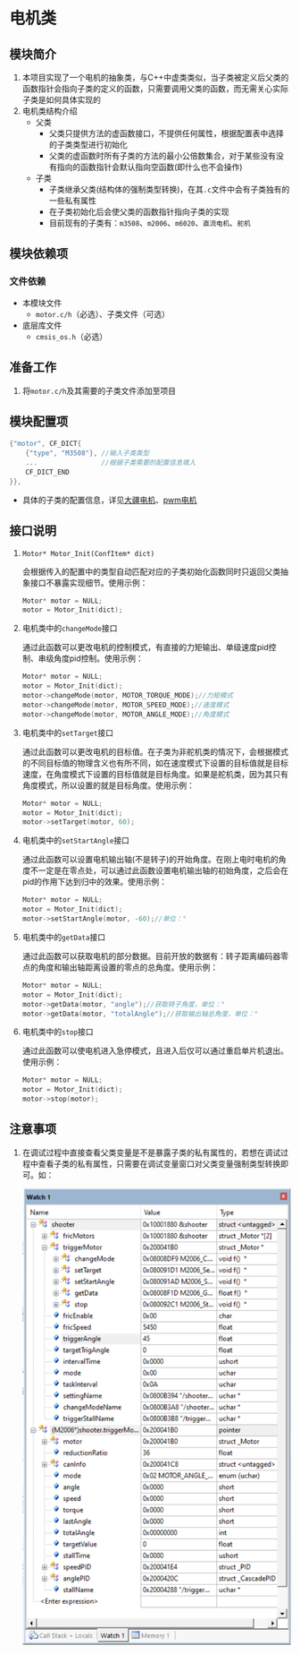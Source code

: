 # 电机类

## 模块简介

1. 本项目实现了一个电机的抽象类，与C++中虚类类似，当子类被定义后父类的函数指针会指向子类的定义的函数，只需要调用父类的函数，而无需关心实际子类是如何具体实现的
2. 电机类结构介绍
    - 父类
        - 父类只提供方法的虚函数接口，不提供任何属性，根据配置表中选择的子类类型进行初始化
        - 父类的虚函数时所有子类的方法的最小公倍数集合，对于某些没有没有指向的函数指针会默认指向空函数(即什么也不会操作)
    - 子类
        - 子类继承父类(结构体的强制类型转换)，在其`.c`文件中会有子类独有的一些私有属性
        - 在子类初始化后会使父类的函数指针指向子类的实现
        - 目前现有的子类有：`m3508`、`m2006`、`m6020`、`直流电机`、`舵机`

## 模块依赖项

### 文件依赖

- 本模块文件
	- `motor.c/h`（必选）、子类文件（可选）
- 底层库文件 
	- `cmsis_os.h`（必选）

## 准备工作
1. 将`motor.c/h`及其需要的子类文件添加至项目

## 模块配置项

```c
{"motor", CF_DICT{
	{"type", "M3508"}, //输入子类类型
	...                //根据子类需要的配置信息填入
	CF_DICT_END
}},
```
- 具体的子类的配置信息，详见[大疆电机](motor_can/README.md/#模块配置项)、[pwm电机](motor_pwm/README.md/#模块配置项)

## 接口说明

1. `Motor* Motor_Init(ConfItem* dict)`
   
   会根据传入的配置中的类型自动匹配对应的子类初始化函数同时只返回父类抽象接口不暴露实现细节。使用示例：

	```c
	Motor* motor = NULL;
	motor = Motor_Init(dict);
	```

2. 电机类中的`changeMode`接口

	通过此函数可以更改电机的控制模式，有直接的力矩输出、单级速度pid控制、串级角度pid控制。使用示例：

	```c
	Motor* motor = NULL;
	motor = Motor_Init(dict);
	motor->changeMode(motor, MOTOR_TORQUE_MODE);//力矩模式
	motor->changeMode(motor, MOTOR_SPEED_MODE);//速度模式
	motor->changeMode(motor, MOTOR_ANGLE_MODE);//角度模式
	```

3. 电机类中的`setTarget`接口

	通过此函数可以更改电机的目标值。在子类为非舵机类的情况下，会根据模式的不同目标值的物理含义也有所不同，如在速度模式下设置的目标值就是目标速度，在角度模式下设置的目标值就是目标角度。如果是舵机类，因为其只有角度模式，所以设置的就是目标角度。使用示例：

	```c
	Motor* motor = NULL;
	motor = Motor_Init(dict);
	motor->setTarget(motor, 60);
	```

4. 电机类中的`setStartAngle`接口

	通过此函数可以设置电机输出轴(不是转子)的开始角度。在刚上电时电机的角度不一定是在零点处，可以通过此函数设置电机输出轴的初始角度，之后会在pid的作用下达到归中的效果。使用示例：

	```c
	Motor* motor = NULL;
	motor = Motor_Init(dict);
	motor->setStartAngle(motor, -60);//单位：°
	```
5. 电机类中的`getData`接口

	通过此函数可以获取电机的部分数据。目前开放的数据有：转子距离编码器零点的角度和输出轴距离设置的零点的总角度。使用示例：

	```c
	Motor* motor = NULL;
	motor = Motor_Init(dict);
	motor->getData(motor, "angle");//获取转子角度，单位：°
	motor->getData(motor, "totalAngle");//获取输出轴总角度，单位：°
	```

6. 电机类中的`stop`接口

	通过此函数可以使电机进入急停模式，且进入后仅可以通过重启单片机退出。使用示例：

	```c
	Motor* motor = NULL;
	motor = Motor_Init(dict);
	motor->stop(motor);
	```

## 注意事项

1. 在调试过程中直接查看父类变量是不是暴露子类的私有属性的，若想在调试过程中查看子类的私有属性，只需要在调试变量窗口对父类变量强制类型转换即可。如：

	![子类变量查看](README-IMG/子类变量查看.png)
